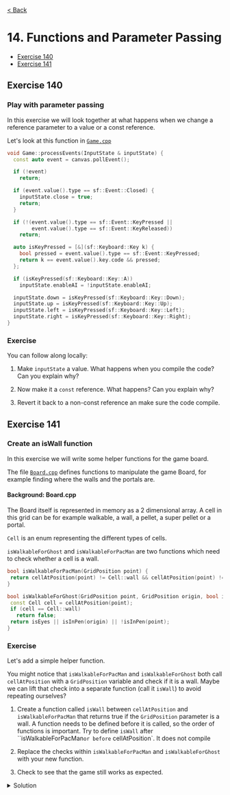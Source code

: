 [< Back](README.md)

# 14. Functions and Parameter Passing

* [Exercise 140](#exercise-140)
* [Exercise 141](#exercise-141)

## Exercise 140

### Play with parameter passing

In this exercise we will look together at what happens when we change a reference
parameter to a value or a const reference.

Let's look at this function in [`Game.cpp`][1]

```cpp
void Game::processEvents(InputState & inputState) {
  const auto event = canvas.pollEvent();

  if (!event)
    return;

  if (event.value().type == sf::Event::Closed) {
    inputState.close = true;
    return;
  }

  if (!(event.value().type == sf::Event::KeyPressed ||
        event.value().type == sf::Event::KeyReleased))
    return;

  auto isKeyPressed = [&](sf::Keyboard::Key k) {
    bool pressed = event.value().type == sf::Event::KeyPressed;
    return k == event.value().key.code && pressed;
  };

  if (isKeyPressed(sf::Keyboard::Key::A))
    inputState.enableAI = !inputState.enableAI;

  inputState.down = isKeyPressed(sf::Keyboard::Key::Down);
  inputState.up = isKeyPressed(sf::Keyboard::Key::Up);
  inputState.left = isKeyPressed(sf::Keyboard::Key::Left);
  inputState.right = isKeyPressed(sf::Keyboard::Key::Right);
}
```

### Exercise

You can follow along locally:

1. Make `inputState` a value. What happens when you compile the code? Can you explain
   why?

2. Now make it a `const` reference. What happens? Can you explain why?

3. Revert it back to a non-const reference an make sure the code compile.

## Exercise 141

### Create an isWall function

In this exercise we will write some helper functions for the game board.

The file [`Board.cpp`][2] defines functions to manipulate the game Board, for example
finding where the walls and the portals are.

#### Background: Board.cpp

The Board itself is represented in memory as a 2 dimensional array. A cell in this
grid can be for example walkable, a wall, a pellet, a super pellet or a portal.

`Cell` is an enum representing the different types of cells.

`isWalkableForGhost` and `isWalkableForPacMan` are two functions which need to check
whether a cell is a wall.

```cpp
bool isWalkableForPacMan(GridPosition point) {
 return cellAtPosition(point) != Cell::wall && cellAtPosition(point) != Cell::pen;
}

bool isWalkableForGhost(GridPosition point, GridPosition origin, bool isEyes) {
 const Cell cell = cellAtPosition(point);
 if (cell == Cell::wall)
   return false;
 return isEyes || isInPen(origin) || !isInPen(point);
}
```

### Exercise

Let's add a simple helper function.

You might notice that `isWalkableForPacMan` and `isWalkableForGhost` both
call `cellAtPosition` with a `GridPosition`
variable and check if it is a wall. Maybe we can lift that check into a separate
function (call it `isWall`) to avoid repeating ourselves?

1. Create a function called `isWall` between `cellAtPosition`
   and `isWalkableForPacMan` that returns true if the `GridPosition` parameter is a
   wall. A function needs to be defined before it is called, so the order of functions
   is important. Try to define `isWall` after ``isWalkableForPacMan` or before `
   cellAtPosition`. It does not compile

2. Replace the checks within `isWalkableForPacMan` and `isWalkableForGhost` with your
   new function.

3. Check to see that the game still works as expected.

<details>
   <summary>Solution</summary>

```cpp
bool isWall(GridPosition point) {
   return cellAtPosition(point) == Cell::wall;
}

bool isWalkableForPacMan(GridPosition point) {
  return !isWall(point) && cellAtPosition(point) != Cell::pen;
}

bool isWalkableForGhost(GridPosition target_position,
                        GridPosition current_position, bool isEyes) {
  if (isWall(target_position))
    return false;
  return isEyes || isInPen(current_position) || !isInPen(target_position);
}
```
</details>

[1]: ../../lib/Game.cpp
[2]: ../../lib/Board.cpp
